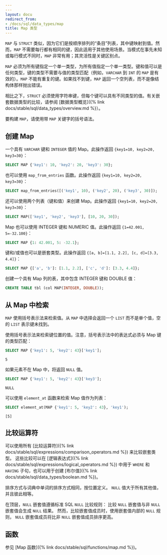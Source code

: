 ```yaml
---
---
layout: docu
redirect_from:
- /docs/sql/data_types/map
title: Map 类型
---
```


`MAP` 与 `STRUCT` 类似，因为它们是按顺序排列的“条目”列表，其中键映射到值。然而，`MAP` 不需要每行都有相同的键，因此适用于其他使用场景。当模式在事先未知或每行模式不同时，`MAP` 非常有用；其灵活性是关键区别点。

`MAP` 必须为所有键指定一个单一类型，为所有值指定一个单一类型。键和值可以是任何类型，键的类型不需要与值的类型匹配（例如，`VARCHAR` 到 `INT` 的 `MAP` 是有效的）。`MAP` 不能有重复的键。如果找不到键，`MAP` 返回一个空列表，而不是像结构体那样抛出错误。

相比之下，`STRUCT` 必须使用字符串键，但每个键可以具有不同类型的值。有关嵌套数据类型的比较，请参阅 [数据类型概览]({% link docs/stable/sql/data_types/overview.md %}）。

要构建 `MAP`，请使用带 `MAP` 关键字的括号语法。

## 创建 Map

一个具有 `VARCHAR` 键和 `INTEGER` 值的 Map。此操作返回 `{key1=10, key2=20, key3=30}`：

```sql
SELECT MAP {'key1': 10, 'key2': 20, 'key3': 30};
```

也可以使用 `map_from_entries` 函数。此操作返回 `{key1=10, key2=20, key3=30}`：

```sql
SELECT map_from_entries([('key1', 10), ('key2', 20), ('key3', 30)]);
```

还可以使用两个列表（键和值）来创建 Map。此操作返回 `{key1=10, key2=20, key3=30}`：

```sql
SELECT MAP(['key1', 'key2', 'key3'], [10, 20, 30]);
```

Map 也可以使用 INTEGER 键和 NUMERIC 值。此操作返回 `{1=42.001, 5=-32.100}`：

```sql
SELECT MAP {1: 42.001, 5: -32.1};
```

键和/或值也可以是嵌套类型。此操作返回 `{[a, b]=[1.1, 2.2], [c, d]=[3.3, 4.4]}`：

```sql
SELECT MAP {['a', 'b']: [1.1, 2.2], ['c', 'd']: [3.3, 4.4]};
```

创建一个具有 Map 列的表，其中包含 INTEGER 键和 DOUBLE 值：

```sql
CREATE TABLE tbl (col MAP(INTEGER, DOUBLE));
```

## 从 Map 中检索

`MAP` 使用括号表示法来检索值。从 `MAP` 中选择会返回一个 `LIST` 而不是单个值，空的 `LIST` 表示键未找到。

使用括号表示法来检索键位置的值。注意，括号表示法中的表达式必须与 Map 键的类型匹配：

```sql
SELECT MAP {'key1': 5, 'key2': 43}['key1'];
```

```text
5
```

如果元素不在 Map 中，将返回 `NULL` 值。

```sql
SELECT MAP {'key1': 5, 'key2': 43}['key3'];
```

```text
NULL
```

可以使用 `element_at` 函数来检索 Map 值作为列表：

```sql
SELECT element_at(MAP {'key1': 5, 'key2': 43}, 'key1');
```

```text
[5]
```

## 比较运算符

可以使用所有 [比较运算符]({% link docs/stable/sql/expressions/comparison_operators.md %}) 来比较嵌套类型。
这些比较可以在 [逻辑表达式]({% link docs/stable/sql/expressions/logical_operators.md %}) 中用于 `WHERE` 和 `HAVING` 子句，也可以用于创建 [布尔值]({% link docs/stable/sql/data_types/boolean.md %})。

排序方式与词典中单词的排序方式相同，按位置定义。
`NULL` 值大于所有其他值，并且彼此相等。

在顶层，`NULL` 嵌套值遵循标准 SQL `NULL` 比较规则：
比较 `NULL` 嵌套值与非 `NULL` 嵌套值会生成 `NULL` 结果。
然而，比较嵌套值成员时，使用嵌套值内部的 `NULL` 规则，
`NULL` 嵌套值成员将比非 `NULL` 嵌套值成员排序更高。

## 函数

参见 [Map 函数]({% link docs/stable/sql/functions/map.md %})。